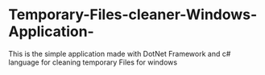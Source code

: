 # Temporary-Files-cleaner-Windows-Application-
This is the simple application made with DotNet Framework and c# language for cleaning temporary Files for windows
